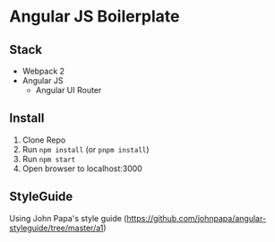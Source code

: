 # Angular JS Boilerplate

## Stack
* Webpack 2
* Angular JS
  * Angular UI Router

## Install
1. Clone Repo
2. Run `npm install` (or `pnpm install`)
3. Run `npm start`
4. Open browser to localhost:3000

## StyleGuide
Using John Papa's style guide (https://github.com/johnpapa/angular-styleguide/tree/master/a1)
